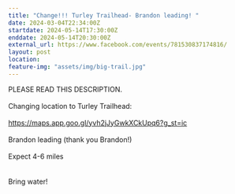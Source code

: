 ```yaml
---
title: "Change!!! Turley Trailhead- Brandon leading! "
date: 2024-03-04T22:34:00Z
startdate: 2024-05-14T17:30:00Z
enddate: 2024-05-14T20:30:00Z
external_url: https://www.facebook.com/events/781530837174816/
layout: post
location: 
feature-img: "assets/img/big-trail.jpg"
---
```


PLEASE READ THIS DESCRIPTION. <br>
  <br>
  Changing location to Turley Trailhead&#58; <br>
  <br>
  [https://maps.app.goo.gl/yvh2jJyGwkXCkUpq6?g_st=ic<br>
](https://maps.app.goo.gl/yvh2jJyGwkXCkUpq6?g_st=ic<br>
)  <br>
  Brandon leading (thank you Brandon!)<br>
  <br>
  Expect 4-6 miles<br>
  <br>
  <br>
  Bring water!<br>
  <br>
  <br>
  <br>
  
